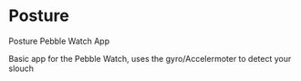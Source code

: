 # Posture
Posture Pebble Watch App

Basic app for the Pebble Watch, uses the gyro/Accelermoter to detect your slouch
